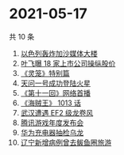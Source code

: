 # 2021-05-17

共 10 条

<!-- BEGIN -->
<!-- 最后更新时间 Mon May 17 2021 06:07:39 GMT+0800 (China Standard Time) -->

1. [以色列轰炸加沙媒体大楼](https://www.zhihu.com/search?q=以色列)
2. [叶飞曝 18 家上市公司操纵股价](https://www.zhihu.com/search?q=叶飞)
3. [《灵笼》特别篇](https://www.zhihu.com/search?q=灵笼)
4. [天问一号成功登陆火星](https://www.zhihu.com/search?q=天问一号)
5. [《第十一回》网络首播](https://www.zhihu.com/search?q=第十一回)
6. [《海贼王》 1013 话](https://www.zhihu.com/search?q=海贼王)
7. [武汉遭遇 EF2 级龙卷风](https://www.zhihu.com/search?q=武汉龙卷风)
8. [腾讯游戏年度发布会](https://www.zhihu.com/search?q=腾讯游戏)
9. [华为充电器抽检乌龙](https://www.zhihu.com/search?q=华为充电器)
10. [辽宁新增病例曾去鲅鱼圈旅游](https://www.zhihu.com/search?q=辽宁新增)

<!-- END -->
